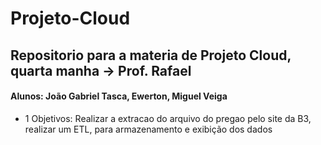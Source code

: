 # Projeto-Cloud
## Repositorio para a materia de Projeto Cloud, quarta manha -> Prof. Rafael
#### Alunos: João Gabriel Tasca, Ewerton, Miguel Veiga

- 1 Objetivos:
Realizar a extracao do arquivo do pregao pelo site da B3, realizar um ETL, para armazenamento e exibição dos dados 

